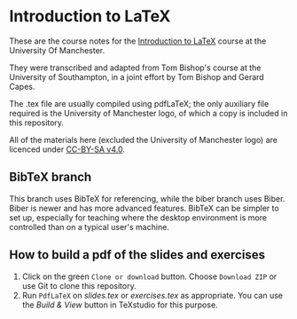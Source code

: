 # Introduction to LaTeX
These are the course notes for the [Introduction to LaTeX](http://app.manchester.ac.uk/rlatex) course at the University Of Manchester.

They were transcribed and adapted from Tom Bishop's course at the University of Southampton, in a joint effort by Tom Bishop and Gerard Capes.

The .tex file are usually compiled using pdfLaTeX; the only auxiliary file required is the University of Manchester logo, of which a copy is included in this repository. 

All of the materials here (excluded the University of Manchester logo) are licenced under [CC-BY-SA v4.0](https://creativecommons.org/licenses/by-sa/4.0/).

## BibTeX branch
This branch uses BibTeX for referencing, while the biber branch uses Biber.
Biber is newer and has more advanced features.
BibTeX can be simpler to set up, especially for teaching where the desktop environment is more controlled than on a typical user's machine.

## How to build a pdf of the slides and exercises
1. Click on the green `Clone or download` button.
   Choose `Download ZIP` or use Git to clone this repository.
2. Run `PdfLaTeX` on *slides.tex* or *exercises.tex* as appropriate.
   You can use the *Build & View* button in TeXstudio for this purpose.
